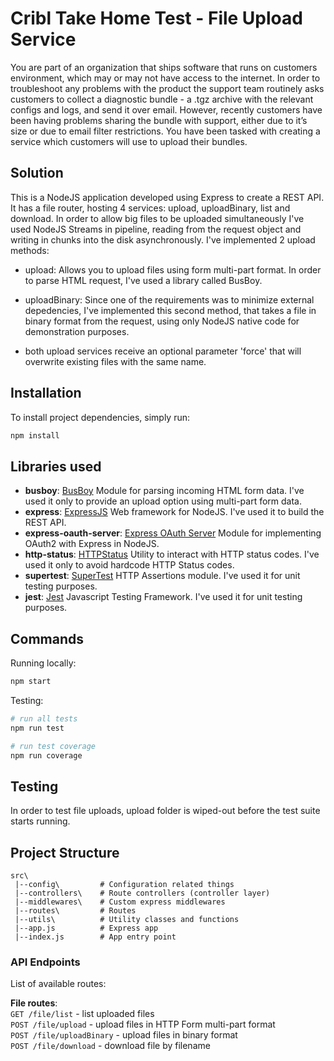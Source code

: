# Cribl Take Home Test - File Upload Service

You are part of an organization that ships software that runs on customers environment, which may or may not have access to the internet. In order to troubleshoot any problems with the product the support team routinely asks customers to collect a diagnostic bundle - a .tgz archive with the relevant configs and logs, and send it over email. However, recently customers have been having problems sharing the bundle with support, either due to it’s size or due to email filter restrictions. You have been tasked with creating a service which customers will use to upload their bundles.

## Solution

This is a NodeJS application developed using Express to create a REST API. It has a file router, hosting 4 services: upload, uploadBinary, list and download. In order to allow big files to be uploaded simultaneously I've used NodeJS Streams in pipeline, reading from the request object and writing in chunks into the disk asynchronously. I've implemented 2 upload methods: 

- upload: Allows you to upload files using form multi-part format. In order to parse HTML request, I've used a library called BusBoy. 

- uploadBinary: Since one of the requirements was to minimize external depedencies, I've implemented this second method, that takes a file in binary format from the request, using only NodeJS native code for demonstration purposes. 

* both upload services receive an optional parameter 'force' that will overwrite existing files with the same name.

## Installation

To install project dependencies, simply run:

```bash
npm install
```

## Libraries used

- **busboy**: [BusBoy](https://github.com/mscdex/busboy) Module for parsing incoming HTML form data. I've used it only to provide an upload option using multi-part form data.
- **express**: [ExpressJS](https://expressjs.com/) Web framework for NodeJS. I've used it to build the REST API.
- **express-oauth-server**: [Express OAuth Server](https://github.com/oauthjs/express-oauth-server) Module for implementing OAuth2 with Express in NodeJS.
- **http-status**: [HTTPStatus](https://www.npmjs.com/package/http-status) Utility to interact with HTTP status codes. I've used it only to avoid hardcode HTTP Status codes.
- **supertest**: [SuperTest](https://github.com/visionmedia/supertest) HTTP Assertions module. I've used it for unit testing purposes.
- **jest**: [Jest](https://jestjs.io/) Javascript Testing Framework. I've used it for unit testing purposes.

## Commands

Running locally:

```bash
npm start
```

Testing:

```bash
# run all tests
npm run test

# run test coverage
npm run coverage
```

## Testing

In order to test file uploads, upload folder is wiped-out before the test suite starts running.

## Project Structure

```
src\
 |--config\         # Configuration related things
 |--controllers\    # Route controllers (controller layer)
 |--middlewares\    # Custom express middlewares
 |--routes\         # Routes
 |--utils\          # Utility classes and functions
 |--app.js          # Express app
 |--index.js        # App entry point
```

### API Endpoints

List of available routes:

**File routes**:\
`GET /file/list` - list uploaded files\
`POST /file/upload` - upload files in HTTP Form multi-part format\
`POST /file/uploadBinary` - upload files in binary format\
`POST /file/download` - download file by filename